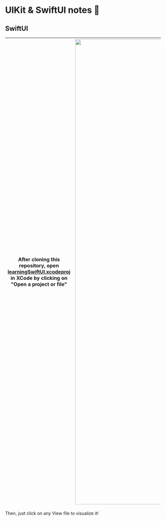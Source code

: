 # UIKit & SwiftUI notes 📝

## SwiftUI

| **After cloning this repository, open [learningSwiftUI.xcodeproj](https://github.com/aaronespasa/swiftui-notes/tree/main/learningSwiftUI/learningSwiftUI.xcodeproj) in XCode by clicking on "Open a project or file"** 	| <img src="https://www.appcoda.com/learnuikit/images/helloworld/helloworld-2.png" width="1500"/> 	|
|:-------------------------------------------------------------------------------------------------------------------------------------------------------------------------------------------------------------------------------:	|:----------------------------------------------------------------------------------------------:	|

Then, just click on any View file to visualize it!

